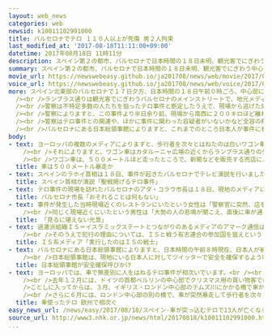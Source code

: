 ```yaml
---
layout: web_news
categories: web
newsid: k10011102991000
title: バルセロナでテロ １１０人以上が死傷 男２人拘束
last_modified_at: '2017-08-18T11:11:00+09:00'
datetime: 2017年08月18日 11時11分
description: スペイン第２の都市、バルセロナで日本時間の１８日未明、観光客でにぎわう中心部の通りに車が突っ込み、１３人が死亡、およそ１００人がけがをしました。警察はテロ事件と断定して現場から逃げた男の行方を捜査するとともに、事件に関与したと見られる男２人を拘束しました。
summary: スペイン第２の都市、バルセロナで日本時間の１８日未明、観光客でにぎわう中心部の通りに車が突っ込み、１３人が死亡、およそ１００人がけがをしました。警察はテロ事件と断定して現場から逃げた男の行方を捜査するとともに、事件に関与したと見られる男２人を拘束しました。
movie_url: https://newswebeasy.github.io/ja201708/news/web/movie/2017/08/18/k10011102991000.mp4
voice_url: https://newswebeasy.github.io/ja201708/news/web/voice/2017/08/18/k10011102991000.mp3
more: スペイン北東部のバルセロナで１７日夕方、日本時間の１８日午前０時ごろ、中心部にあるカタルーニャ広場に近いランブラス通りで車が人混みに突っ込み、現地の警察はこれまでに１３人が死亡し、およそ１００人がけがをしたことを明らかにしました。<br
  /><br />ランブラス通りは観光客でにぎわうバルセロナのメインストリートで、地元メディアは、車はこの通りを５００メートル以上暴走したと伝えています。<br
  /><br />警察は不特定多数の人たちを狙ったテロ事件と断定したうえで、現場から逃げた男の行方を捜査しています。<br /><br />また警察は事件に関わったと見られる男２人の身柄を拘束し、調べを進めていることを明らかにしました。<br
  /><br />警察によりますと、この事件より半日余り前、現場から南西に２００キロほど離れた場所で、建物が爆発して１人が死亡する事件が起き、拘束された２人はこの爆発事件にも関与した疑いが持たれています。<br
  /><br />警察はテロ事件との関連や、ほかに事件に関わった容疑者がいないかなど全容の解明を進めています。<br /><br />バルセロナに到着したスペインのラホイ首相は１８日未明に会見し、「テロリストは決して、自由を愛する人々の結束を打ち負かすことはできない」と述べて、テロに屈しない姿勢を強調しました。<br
  /><br />バルセロナにある日本総領事館によりますと、これまでのところ日本人が事件に巻き込まれたという情報は入っていないということです。
body:
- text: ヨーロッパの複数のメディアによりますと、歩行者を次々とはねたのは白いワゴン車で、観光客などで混み合うランブラス通りをおよそ５００メートルにわたって暴走したと伝えています。<br
    /><br />それによりますと、ワゴン車はカタルーニャ広場の近くからランブラス通りの歩行者専用の道路に入り、そのまま次々に歩行者をはねながら通りを暴走したということです。<br
    /><br />ワゴン車は、５００メートルほど走ったところで、新聞などを販売する売店にぶつかって停車したということです。<br /><br />また、イギリスの新聞「テレグラフ」は、警察の話として、犯行に使われた車はレンタカーだったとしたうえで、ことし６月にロンドン中心部で起きたテロ事件でもレンタカーが使われ、今回の事件の犯人らがその犯行をまねた可能性もあると指摘しています。
  title: 車は５００メートル暴走か
- text: スペインのラホイ首相は１８日、事件が起きたバルセロナでテレビ演説を行いました。この中で、今回の事件について、「これまでに世界中のほかの都市で起きたものと同じく、イスラム教の聖戦を掲げるテロ事件だ。バルセロナに対してスペイン全体の連帯を示したい」と述べました。そのうえで、「スペイン政府は地元州政府を支援する。事件の被害者や、その家族を助けるとともに犯人の捜査にも協力すると州首相に伝えた」と述べ、今回の事件の解決にむけ、政府として全力を挙げる認識を示しました。
  title: スペイン首相が演説「聖戦掲げるテロ事件」
- text: テロ事件の現場を訪れたバルセロナのアダ・コラウ市長は１８日、現地のメディアに対して、「われわれは民主主義と人権、それに共存の価値のもとに団結していて、おそれることは何もない」と述べ、テロに立ち向かう姿勢を強調しました。
  title: バルセロナ市長「おそれることは何もない」
- text: 事件が発生した当時現場近くのレストランにいたという女性は「警察官に突然、店を閉めるように言われ、テラスにいた客はパニックになりながら屋内に避難しました。店の扉を閉め切って中で待ちましたが、何が起きたのかわからず、テレビを見て起きていることを知りました」と興奮した様子で話していました。<br
    /><br />同じく現場近くにいたという男性は「大勢の人の悲鳴が聞こえ、直後に車が通りを走っていくのが見えました。大勢の人たちが通りに沿って倒れていて見るに堪えない光景でした」と話していました。
  title: 「見るに堪えない光景」
- text: 過激派組織ＩＳ＝イスラミックステートとつながりのあるメディアのアマーク通信は「攻撃を実行したのはＩＳの戦士だ」と伝え、ＩＳによる犯行だと主張しました。<br
    /><br />そのうえで犯行の理由については、ＩＳと戦う有志連合の参加国を狙えというＩＳの呼びかけに応じたものだと説明しています。<br /><br />一方、スペインの当局はこれまでのところ、今回の事件とＩＳとの関係について、明らかにしていません。
  title: ＩＳ系メディア「実行したのはＩＳの戦士」
- text: バルセロナにある日本総領事館によりますと、日本時間の午前８時現在、日本人が被害にあったという情報は入っていないということです。日本総領事館によりますと、バルセロナにはおよそ１８００人の日本人が住んでいるほか、この時期には例年、大勢の日本人が観光に訪れるということで、引き続き、情報収集を行っているということです。<br
    /><br />日本総領事館は、現地にいる日本人に対してツイッターで安全を確保するよう呼びかけているほか、安全情報をメールで受け取ることができるサービスに登録している旅行者などに対して現場付近へは近寄らないことや、日本人の負傷者などについての情報がある場合は、総領事館まで連絡するよう呼びかけています。
  title: 日本総領事館が安全確保呼びかけ
- text: ヨーロッパでは、車で無差別に人をはねるテロ事件が相次いでいます。<br /><br />去年７月には、フランス南部のニースで、チュニジア人の男が大型トラックを暴走させて花火を見物していた群衆に突っ込み、１５人の子どもを含む８６人が死亡しました。<br
    /><br />去年１２月には、ドイツの首都ベルリンの中心部でクリスマス用の買い物客でにぎわう市場に大型トラックが突っ込んで１２人が死亡しました。<br /><br
    />ことしに入ってからは、３月、イギリス・ロンドン中心部のテムズ川にかかる橋で車が歩行者を次々とはねたあと、車を降りた男が警察官をナイフで襲い、合わせて５人が死亡しました。<br
    /><br />さらに６月には、ロンドン中心部の別の橋で、車が突然暴走して歩行者を次々とはねて８人が死亡するなど、ヨーロッパの主要都市の中心部で車を使ったテロ事件が相次いでいます。
  title: 車使ったテロ 欧州で相次ぐ
easy_news_url: /news/easy/2017/08/18/スペイン-車が突っ込むテロで13人が亡くなる/
source_url: http://www3.nhk.or.jp/news/html/20170818/k10011102991000.html
...
```


